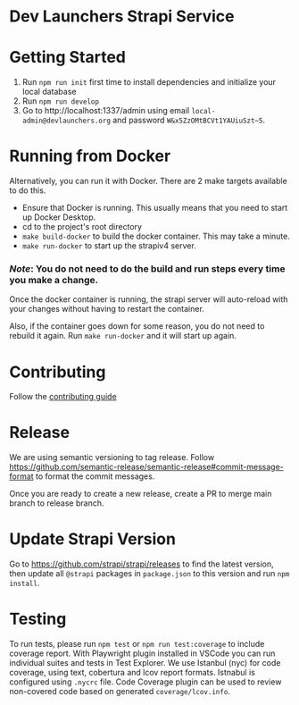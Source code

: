  # Dev Launchers Strapi Service

# Getting Started
1. Run `npm run init` first time to install dependencies and initialize your local database
2. Run `npm run develop`
3. Go to http://localhost:1337/admin using email `local-admin@devlaunchers.org` and password `W&x5ZzOMtBCVt1YAUiuSzt~5`. 

# Running from Docker
Alternatively, you can run it with Docker. There are 2 make targets available to do this.
- Ensure that Docker is running. This usually means that you need to start up Docker Desktop.
- cd to the project's root directory
- `make build-docker` to build the docker container. This may take a minute.
- `make run-docker` to start up the strapiv4 server.

### **_Note_**: You do not need to do the build and run steps every time you make a change.
Once the docker container is running, the strapi server will auto-reload with your changes without having to restart the container.

Also, if the container goes down for some reason, you do not need to rebuild it again. Run `make run-docker` and it will start up again.

# Contributing
Follow the [contributing guide](./CONTRIBUTING.md)

# Release
We are using semantic versioning to tag release. Follow https://github.com/semantic-release/semantic-release#commit-message-format
to format the commit messages.

Once you are ready to create a new release, create a PR to merge main branch to release branch.

# Update Strapi Version
Go to https://github.com/strapi/strapi/releases to find the latest version, then update all `@strapi` packages in
`package.json` to this version and run `npm install`.

# Testing
To run tests, please run `npm test` or `npm run test:coverage` to include coverage report. 
With Playwright plugin installed in VSCode you can run individual suites and tests in Test Explorer.
We use Istanbul (nyc) for code coverage, using text, cobertura and lcov report formats. Istnabul is configured using `.nycrc` file.
Code Coverage plugin can be used to review non-covered code based on generated `coverage/lcov.info`.
